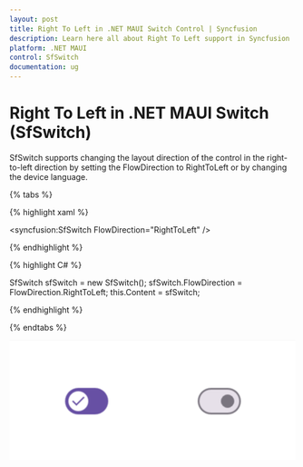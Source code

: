 ```yaml
---
layout: post
title: Right To Left in .NET MAUI Switch Control | Syncfusion
description: Learn here all about Right To Left support in Syncfusion .NET MAUI Switch (SfSwitch) control, and more.
platform: .NET MAUI
control: SfSwitch
documentation: ug
---
```


# Right To Left in .NET MAUI Switch (SfSwitch)

SfSwitch supports changing the layout direction of the control in the right-to-left direction by setting the FlowDirection to RightToLeft or by changing the device language.

{% tabs %}

{% highlight xaml %}

<syncfusion:SfSwitch FlowDirection="RightToLeft" />
	
{% endhighlight %}

{% highlight C# %}

SfSwitch sfSwitch = new SfSwitch();
sfSwitch.FlowDirection = FlowDirection.RightToLeft;
this.Content = sfSwitch;

{% endhighlight %}

{% endtabs %}

![SfSwitch with RTL flowdirection](images/RTL/RTL_Switch.png)